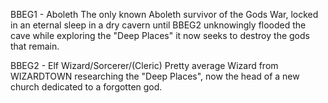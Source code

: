 BBEG1 - Aboleth
The only known Aboleth survivor of the Gods War, locked in an eternal sleep in a dry cavern until BBEG2 unknowingly flooded the cave while exploring the "Deep Places" it now seeks to destroy the gods that remain.

BBEG2 - Elf Wizard/Sorcerer/(Cleric)
Pretty average Wizard from WIZARDTOWN researching the "Deep Places", now the head of a new church dedicated to a forgotten god.